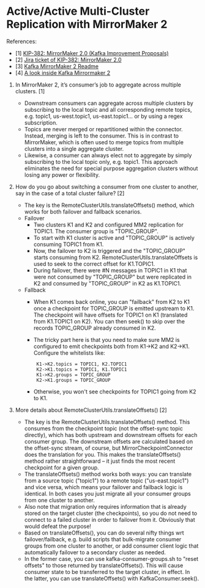 # Active/Active Multi-Cluster Replication with MirrorMaker 2

References:
- [1] [KIP-382: MirrorMaker 2.0 (Kafka Improvement Proposals)](
https://cwiki.apache.org/confluence/display/KAFKA/KIP-382%3A+MirrorMaker+2.0)
- [2] [Jira ticket of KIP-382: MirrorMaker 2.0](https://issues.apache.org/jira/browse/KAFKA-7500)
- [3] [Kafka MirrorMaker 2 Readme](https://github.com/apache/kafka/tree/trunk/connect/mirror)
- [4] [A look inside Kafka Mirrormaker 2](https://blog.cloudera.com/a-look-inside-kafka-mirrormaker-2)


1. In MirrorMaker 2, it’s consumer’s job to aggregate across multiple clusters. [1]
   - Downstream consumers can aggregate across multiple clusters by subscribing to the local topic and all
     corresponding remote topics, e.g. topic1, us-west.topic1, us-east.topic1… or by using a regex subscription. 
   - Topics are never merged or repartitioned within the connector. Instead, merging is left to the consumer. 
     This is in contrast to MirrorMaker, which is often used to merge topics from multiple clusters into a single
     aggregate cluster. 
   - Likewise, a consumer can always elect not to aggregate by simply subscribing to the local topic only, e.g. topic1.
     This approach eliminates the need for special purpose aggregation clusters without losing any power or flexibility.

2. How do you go about switching a consumer from one cluster to another, say in the case of a total cluster failure? [2]
   - The key is the RemoteClusterUtils.translateOffsets() method, which works for both failover and fallback scenarios.
   - Failover
     - Two clusters K1 and K2 and configured MM2 replication for TOPIC1. The consumer group is "TOPIC_GROUP".
     - To start with K1 cluster is active and "TOPIC_GROUP" is actively consuming TOPIC1 from K1.
     - Now, the failover to K2 is triggered and the "TOPIC_GROUP" starts consuming from K2. 
       RemoteClusterUtils.translateOffsets is used to seek to the correct offset for K1.TOPIC1.
     - During failover, there were #N messages in TOPIC1 in K1 that were not consumed by "TOPIC_GROUP" but were 
       replicated in K2 and consumed by "TOPIC_GROUP" in K2 as K1.TOPIC1.
   - Fallback
     - When K1 comes back online, you can "failback" from K2 to K1 once a checkpoint for TOPIC_GROUP is emitted
       upstream to K1. The checkpoint will have offsets for TOPIC1 on K1 (translated from K1.TOPIC1 on K2). 
       You can then seek() to skip over the records TOPIC_GROUP already consumed in K2.
     - The tricky part here is that you need to make sure MM2 is configured to emit checkpoints both from K1->K2 and
       K2->K1. Configure the whitelists like:

            K1->K2.topics = TOPIC1, K2.TOPIC1
            K2->K1.topics = TOPIC1, K1.TOPIC1
            K1->K2.groups = TOPIC_GROUP
            K2->K1.groups = TOPIC_GROUP
      - Otherwise, you won't see checkpoints for TOPIC1 going from K2 to K1.

3. More details about RemoteClusterUtils.translateOffsets() [2]
   - The key is the RemoteClusterUtils.translateOffsets() method. This consumes from the checkpoint topic (not the
     offset-sync topic directly), which has both upstream and downstream offsets for each consumer group. 
     The downstream offsets are calculated based on the offset-sync stream, of course, but MirrorCheckpointConnector
     does the translation for you. This makes the translateOffsets() method rather straightforward – it just finds the
     most recent checkpoint for a given group.
   - The translateOffsets() method works both ways: you can translate from a source topic ("topic1") to a remote topic
     ("us-east.topic1") and vice versa, which means your failover and failback logic is identical. In both cases you
     just migrate all your consumer groups from one cluster to another.
   - Also note that migration only requires information that is already stored on the target cluster (the checkpoints),
     so you do not need to connect to a failed cluster in order to failover from it. Obviously that would defeat the
     purpose!
   - Based on translateOffsets(), you can do several nifty things wrt failover/failback, e.g. build scripts that
     bulk-migrate consumer groups from one cluster to another, or add consumer client logic that automatically failover
     to a secondary cluster as needed.
   - In the former case, you can use kafka-consumer-groups.sh to "reset offsets" to those returned by
     translateOffsets(). This will cause consumer state to be transferred to the target cluster, in effect. 
     In the latter, you can use translateOffsets() with KafkaConsumer.seek().
